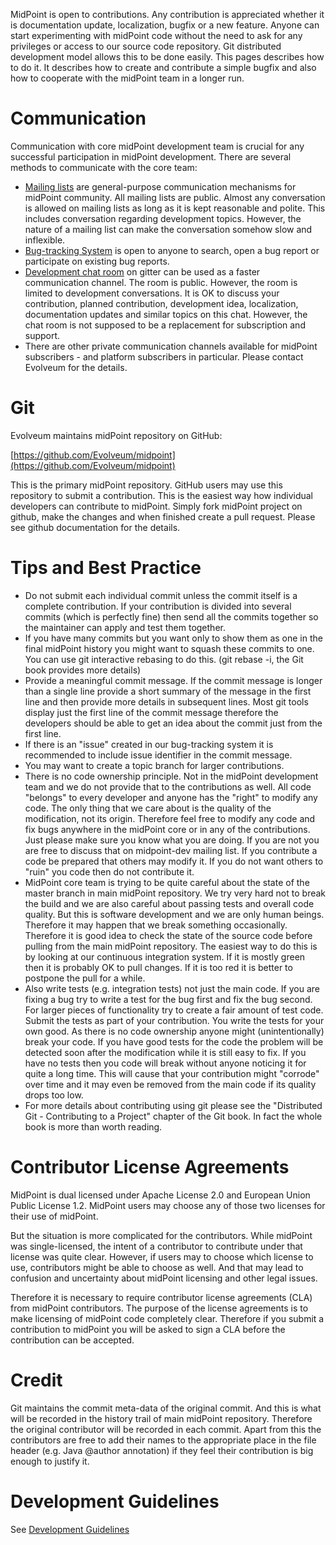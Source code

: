MidPoint is open to contributions. Any contribution is appreciated whether it is documentation update, localization, bugfix or a new feature. Anyone can start experimenting with midPoint code without the need to ask for any privileges or access to our source code repository. Git distributed development model allows this to be done easily. This pages describes how to do it. It describes how to create and contribute a simple bugfix and also how to cooperate with the midPoint team in a longer run.

Communication
=============

Communication with core midPoint development team is crucial for any successful participation in midPoint development. There are several methods to communicate with the core team:
* [Mailing lists](https://docs.evolveum.com/community/mailing-lists/) are general-purpose communication mechanisms for midPoint community. All mailing lists are public. Almost any conversation is allowed on mailing lists as long as it is kept reasonable and polite. This includes conversation regarding development topics. However, the nature of a mailing list can make the conversation somehow slow and inflexible.
* [Bug-tracking System](https://docs.evolveum.com/support/bug-tracking-system/) is open to anyone to search, open a bug report or participate on existing bug reports.
* [Development chat room](https://docs.evolveum.com/community/development/development-chat/) on gitter can be used as a faster communication channel. The room is public. However, the room is limited to development conversations. It is OK to discuss your contribution, planned contribution, development idea, localization, documentation updates and similar topics on this chat. However, the chat room is not supposed to be a replacement for subscription and support.
* There are other private communication channels available for midPoint subscribers - and platform subscribers in particular. Please contact Evolveum for the details.

Git
===

Evolveum maintains midPoint repository on GitHub:

[https://github.com/Evolveum/midpoint](https://github.com/Evolveum/midpoint)

This is the primary midPoint repository. GitHub users may use this repository to submit a contribution. This is the easiest way how individual developers can contribute to midPoint. Simply fork midPoint project on github, make the changes and when finished create a pull request. Please see github documentation for the details.

Tips and Best Practice
======================
* Do not submit each individual commit unless the commit itself is a complete contribution. If your contribution is divided into several commits (which is perfectly fine) then send all the commits together so the maintainer can apply and test them together.
* If you have many commits but you want only to show them as one in the final midPoint history you might want to squash these commits to one. You can use git interactive rebasing to do this. (git rebase -i, the Git book provides more details)
* Provide a meaningful commit message. If the commit message is longer than a single line provide a short summary of the message in the first line and then provide more details in subsequent lines. Most git tools display just the first line of the commit message therefore the developers should be able to get an idea about the commit just from the first line.
* If there is an "issue" created in our bug-tracking system it is recommended to include issue identifier in the commit message.
* You may want to create a topic branch for larger contributions.
* There is no code ownership principle. Not in the midPoint development team and we do not provide that to the contributions as well. All code "belongs" to every developer and anyone has the "right" to modify any code. The only thing that we care about is the quality of the modification, not its origin. Therefore feel free to modify any code and fix bugs anywhere in the midPoint core or in any of the contributions. Just please make sure you know what you are doing. If you are not you are free to discuss that on midpoint-dev mailing list. If you contribute a code be prepared that others may modify it. If you do not want others to "ruin" you code then do not contribute it.
* MidPoint core team is trying to be quite careful about the state of the master branch in main midPoint repository. We try very hard not to break the build and we are also careful about passing tests and overall code quality. But this is software development and we are only human beings. Therefore it may happen that we break something occasionally. Therefore it is good idea to check the state of the source code before pulling from the main midPoint repository. The easiest way to do this is by looking at our continuous integration system. If it is mostly green then it is probably OK to pull changes. If it is too red it is better to postpone the pull for a while.
* Also write tests (e.g. integration tests) not just the main code. If you are fixing a bug try to write a test for the bug first and fix the bug second. For larger pieces of functionality try to create a fair amount of test code. Submit the tests as part of your contribution. You write the tests for your own good. As there is no code ownership anyone might (unintentionally) break your code. If you have good tests for the code the problem will be detected soon after the modification while it is still easy to fix. If you have no tests then you code will break without anyone noticing it for quite a long time. This will cause that your contribution might "corrode" over time and it may even be removed from the main code if its quality drops too low.
* For more details about contributing using git please see the "Distributed Git - Contributing to a Project" chapter of the Git book. In fact the whole book is more than worth reading.


Contributor License Agreements
==============================
MidPoint is dual licensed under Apache License 2.0 and European Union Public License 1.2. MidPoint users may choose any of those two licenses for their use of midPoint.

But the situation is more complicated for the contributors. While midPoint was single-licensed, the intent of a contributor to contribute under that license was quite clear. However, if users may to choose which license to use, contributors might be able to choose as well. And that may lead to confusion and uncertainty about midPoint licensing and other legal issues.

Therefore it is necessary to require contributor license agreements (CLA) from midPoint contributors. The purpose of the license agreements is to make licensing of midPoint code completely clear. Therefore if you submit a contribution to midPoint you will be asked to sign a CLA before the contribution can be accepted.


Credit
======

Git maintains the commit meta-data of the original commit. And this is what will be recorded in the history trail of main midPoint repository. Therefore the original contributor will be recorded in each commit. Apart from this the contributors are free to add their names to the appropriate place in the file header (e.g. Java @author annotation) if they feel their contribution is big enough to justify it.


Development Guidelines
======================

See [Development Guidelines](https://wiki.evolveum.com/display/midPoint/Development+Guidelines)
